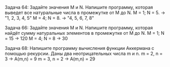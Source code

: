 Задача 64: Задайте значения M и N. Напишите программу, которая выведет все натуральные числа в промежутке от M до N.
M = 1; N = 5. -> "1, 2, 3, 4, 5"
M = 4; N = 8. -> "4, 5, 6, 7, 8"

Задача 66: Задайте значения M и N. Напишите программу, которая найдёт сумму натуральных элементов в промежутке от M до N.
M = 1; N = 15 -> 120
M = 4; N = 8 -> 30

Задача 68: Напишите программу вычисления функции Аккермана с помощью рекурсии. 
Даны два неотрицательных числа m и n. 
m = 2, n = 3 -> A(m,n) = 9
m = 3, n = 2 -> A(m,n) = 29
